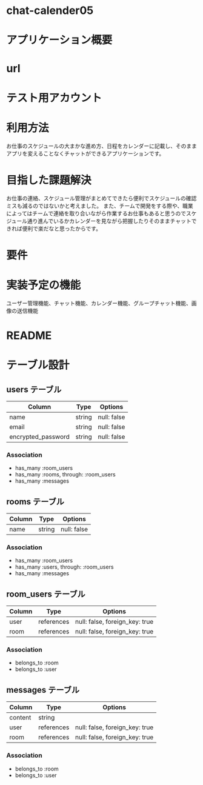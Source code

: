 # chat-calender05
# アプリケーション概要

# url

# テスト用アカウント

# 利用方法
お仕事のスケジュールの大まかな進め方、日程をカレンダーに記載し、そのままアプリを変えることなくチャットができるアプリケーションです。
# 目指した課題解決
お仕事の連絡、スケジュール管理がまとめてできたら便利でスケジュールの確認ミスも減るのではないかと考えました。
また、チームで開発をする際や、職業によってはチームで連絡を取り合いながら作業するお仕事もあると思うのでスケジュール通り進んでいるかカレンダーを見ながら把握したりそのままチャットできれば便利で楽だなと思ったからです。
# 要件
# 実装予定の機能
ユーザー管理機能、チャット機能、カレンダー機能、グループチャット機能、画像の送信機能
# README
# テーブル設計

## users テーブル

| Column             | Type   | Options     |
| ------------------ | ------ | ----------- |
| name               | string | null: false |
| email              | string | null: false |
| encrypted_password | string | null: false |

### Association

- has_many :room_users
- has_many :rooms, through: :room_users
- has_many :messages

## rooms テーブル

| Column | Type   | Options     |
| ------ | ------ | ----------- |
| name   | string | null: false |

### Association

- has_many :room_users
- has_many :users, through: :room_users
- has_many :messages

## room_users テーブル

| Column | Type       | Options                        |
| ------ | ---------- | ------------------------------ |
| user   | references | null: false, foreign_key: true |
| room   | references | null: false, foreign_key: true |

### Association

- belongs_to :room
- belongs_to :user

## messages テーブル

| Column  | Type       | Options                        |
| ------- | ---------- | ------------------------------ |
| content | string     |                                |
| user    | references | null: false, foreign_key: true |
| room    | references | null: false, foreign_key: true |

### Association

- belongs_to :room
- belongs_to :user
